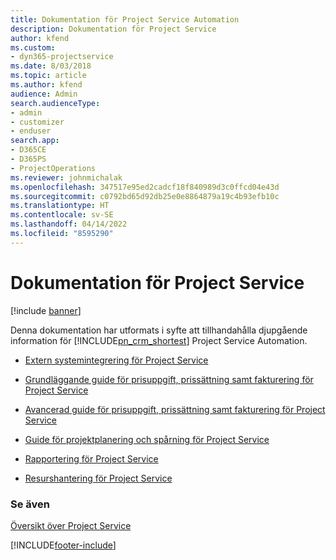 ```yaml
---
title: Dokumentation för Project Service Automation
description: Dokumentation för Project Service
author: kfend
ms.custom:
- dyn365-projectservice
ms.date: 8/03/2018
ms.topic: article
ms.author: kfend
audience: Admin
search.audienceType:
- admin
- customizer
- enduser
search.app:
- D365CE
- D365PS
- ProjectOperations
ms.reviewer: johnmichalak
ms.openlocfilehash: 347517e95ed2cadcf18f840989d3c0ffcd04e43d
ms.sourcegitcommit: c0792bd65d92db25e0e8864879a19c4b93efb10c
ms.translationtype: HT
ms.contentlocale: sv-SE
ms.lasthandoff: 04/14/2022
ms.locfileid: "8595290"
---
```

# <a name="white-papers-for-project-service"></a>Dokumentation för Project Service

[!include [banner](../includes/psa-now-project-operations.md)]

Denna dokumentation har utformats i syfte att tillhandahålla djupgående information för [!INCLUDE[pn_crm_shortest](../includes/pn-crm-shortest.md)] Project Service Automation.

-   [Extern systemintegrering för Project Service](https://go.microsoft.com/fwlink/?LinkId=825445)

-   [Grundläggande guide för prisuppgift, prissättning samt fakturering för Project Service](https://go.microsoft.com/fwlink/?LinkId=825241)

-   [Avancerad guide för prisuppgift, prissättning samt fakturering för Project Service](https://go.microsoft.com/fwlink/?LinkId=825242)

-   [Guide för projektplanering och spårning för Project Service](https://go.microsoft.com/fwlink/?LinkId=825243)

-   [Rapportering för Project Service](https://go.microsoft.com/fwlink/?LinkId=825446)

-   [Resurshantering för Project Service](https://go.microsoft.com/fwlink/?LinkId=825244)

### <a name="see-also"></a>Se även
 [Översikt över Project Service](../psa/overview.md)


[!INCLUDE[footer-include](../includes/footer-banner.md)]
